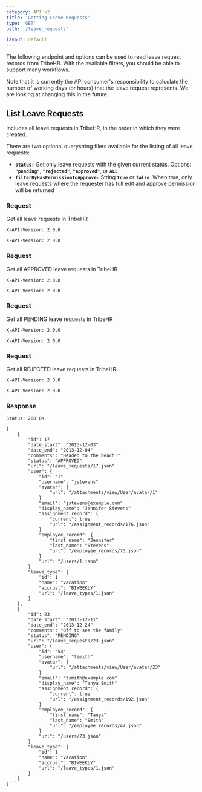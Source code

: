 ```yaml
---
category: API v2
title: 'Getting Leave Requests'
type: 'GET'
path: '/leave_requests'

layout: default
---
```


The following endpoint and options can be used to read leave request records from TribeHR. With the available filters, you should be able to support many workflows.

Note that it is currently the API consumer's responsibility to calculate the number of working days (or
hours) that the leave request represents. We are looking at changing this in the future.

## List Leave Requests

Includes all leave requests in TribeHR, in the order in which they were created.

There are two optional querystring filers available for the listing of all leave requests:

 - **`status:`** Get only leave requests with the given current status. Options: **`"pending"`**,  **`"rejected"`**, **`"approved"`**, or **`ALL`**
 - **`filterByHasPermissionToApprove:`** String **`true`** or **`false`**. When true, only leave requests where the requester has full edit and approve permission will be returned

### Request

Get all leave requests in TribeHR


```GET /leave_requests.json
X-API-Version: 2.0.0
```

```GET /leave_requests.json?status=all
X-API-Version: 2.0.0
```

### Request

Get all APPROVED leave requests in TribeHR


```GET /leave_requests/approved.json
X-API-Version: 2.0.0
```

```GET /leave_requests.json?status=approved
X-API-Version: 2.0.0
```

### Request

Get all PENDING leave requests in TribeHR


```GET /leave_requests/pending.json
X-API-Version: 2.0.0
```

```GET /leave_requests.json?status=pending
X-API-Version: 2.0.0
```

### Request

Get all REJECTED leave requests in TribeHR


```GET /leave_requests/rejected.json
X-API-Version: 2.0.0
```

```GET /leave_requests.json?status=rejected
X-API-Version: 2.0.0
```

### Response
```Status: 200 OK```
```Content-Type: application/json
[
    {
        "id": 17
        "date_start": "2013-12-03"
        "date_end": "2013-12-04"
        "comments": "Headed to the beach!"
        "status": "APPROVED"
        "url": "/leave_requests/17.json"
        "user": {
            "id": "1"
            "username": "jstevens"
            "avatar": {
                "url": "/attachments/view/User/avatar/1"
            }
            "email": "jstevens@example.com"
            "display_name": "Jennifer Stevens"
            "assignment_record": {
                "current": true
                "url": "/assignment_records/176.json"
            }
            "employee_record": {
                "first_name": "Jennifer"
                "last_name": "Stevens"
                "url": "/employee_records/73.json"
            }
            "url": "/users/1.json"
        }
        "leave_type": {
            "id": 1
            "name": "Vacation"
            "accrual": "BIWEEKLY"
            "url": "/leave_types/1.json"
        }
    },
    {
        "id": 23
        "date_start": "2013-12-11"
        "date_end": "2013-12-24"
        "comments": "Off to see the family"
        "status": "PENDING"
        "url": "/leave_requests/23.json"
        "user": {
            "id": "54"
            "username": "tsmith"
            "avatar": {
                "url": "/attachments/view/User/avatar/23"
            }
            "email": "tsmith@example.com"
            "display_name": "Tanya Smith"
            "assignment_record": {
                "current": true
                "url": "/assignment_records/192.json"
            }
            "employee_record": {
                "first_name": "Tanya"
                "last_name": "Smith"
                "url": "/employee_records/47.json"
            }
            "url": "/users/23.json"
        }
        "leave_type": {
            "id": 1
            "name": "Vacation"
            "accrual": "BIWEEKLY"
            "url": "/leave_types/1.json"
        }
    }
]```